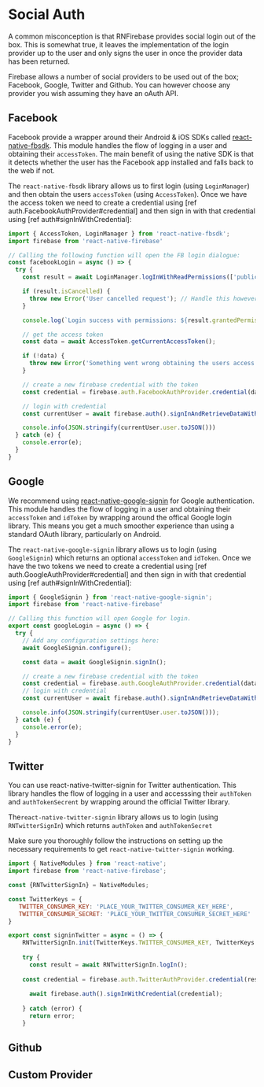 # Social Auth

A common misconception is that RNFirebase provides social login out of the box. This is somewhat true, it leaves the implementation of the login provider up to the user and only signs the user in once the provider data has been returned.

Firebase allows a number of social providers to be used out of the box; Facebook, Google, Twitter and Github. You can however choose any provider you wish assuming they have an oAuth API.

## Facebook

Facebook provide a wrapper around their Android & iOS SDKs called [react-native-fbsdk](https://github.com/facebook/react-native-fbsdk). This module handles the flow of logging in a user and obtaining their `accessToken`. The main benefit of using the native SDK is that it detects whether the user has the Facebook app installed and falls back to the web if not.

The `react-native-fbsdk` library allows us to first login (using `LoginManager`) and then obtain the users `accessToken` (using `AccessToken`). Once we have the access token we need to create a credential using [ref auth.FacebookAuthProvider#credential] and then sign in with that credential using [ref auth#signInWithCredential]:

```js
import { AccessToken, LoginManager } from 'react-native-fbsdk';
import firebase from 'react-native-firebase'

// Calling the following function will open the FB login dialogue:
const facebookLogin = async () => {
  try {
    const result = await LoginManager.logInWithReadPermissions(['public_profile', 'email']);

    if (result.isCancelled) {
      throw new Error('User cancelled request'); // Handle this however fits the flow of your app
    }

    console.log(`Login success with permissions: ${result.grantedPermissions.toString()}`);

    // get the access token
    const data = await AccessToken.getCurrentAccessToken();

    if (!data) {
      throw new Error('Something went wrong obtaining the users access token'); // Handle this however fits the flow of your app
    }

    // create a new firebase credential with the token
    const credential = firebase.auth.FacebookAuthProvider.credential(data.accessToken);

    // login with credential
    const currentUser = await firebase.auth().signInAndRetrieveDataWithCredential(credential);

    console.info(JSON.stringify(currentUser.user.toJSON()))
  } catch (e) {
    console.error(e);
  }
}
```

## Google

We recommend using [react-native-google-signin](https://github.com/react-native-community/react-native-google-signin) for Google authentication.  This module handles the flow of logging in a user and obtaining their `accessToken` and `idToken` by wrapping around the offical Google login library. This means you get a much smoother experience than using a standard OAuth library, particularly on Android.

The `react-native-google-signin` library allows us to login (using `GoogleSignin`) which returns an optional `accessToken` and `idToken`. Once we have the two tokens we need to create a credential using [ref auth.GoogleAuthProvider#credential] and then sign in with that credential using [ref auth#signInWithCredential]:

```js
import { GoogleSignin } from 'react-native-google-signin';
import firebase from 'react-native-firebase'

// Calling this function will open Google for login.
export const googleLogin = async () => {
  try {
    // Add any configuration settings here:
    await GoogleSignin.configure();

    const data = await GoogleSignin.signIn();

    // create a new firebase credential with the token
    const credential = firebase.auth.GoogleAuthProvider.credential(data.idToken, data.accessToken)
    // login with credential
    const currentUser = await firebase.auth().signInAndRetrieveDataWithCredential(credential);

    console.info(JSON.stringify(currentUser.user.toJSON()));
  } catch (e) {
    console.error(e);
  }
}

```

## Twitter
You can use react-native-twitter-signin for Twitter authentication. This library handles the flow of logging in a user and accesssing their `authToken` and `authTokenSecrent` by wrapping around the official Twitter library.

The`react-native-twitter-signin` library allows us to login (using `RNTwitterSignIn`) which returns `authToken` and `authTokenSecret`

Make sure you thoroughly follow the instructions on setting up the necessary requirements to get `react-native-twitter-signin` working.


```js
import { NativeModules } from 'react-native';
import firebase from 'react-native-firebase';

const {RNTwitterSignIn} = NativeModules;

const TwitterKeys = {
   TWITTER_CONSUMER_KEY: 'PLACE_YOUR_TWITTER_CONSUMER_KEY_HERE',
   TWITTER_CONSUMER_SECRET: 'PLACE_YOUR_TWITTER_CONSUMER_SECRET_HERE'
}

export const signinTwitter = async = () => { 
    RNTwitterSignIn.init(TwitterKeys.TWITTER_CONSUMER_KEY, TwitterKeys.TWITTER_CONSUMER_SECRET);
    
    try {
      const result = await RNTwitterSignIn.logIn();
    
    const credential = firebase.auth.TwitterAuthProvider.credential(result.authToken, result.authTokenSecret);
    
      await firebase.auth().signInWithCredential(credential);
    
    } catch (error) {
      return error;
    }
```

## Github

## Custom Provider
